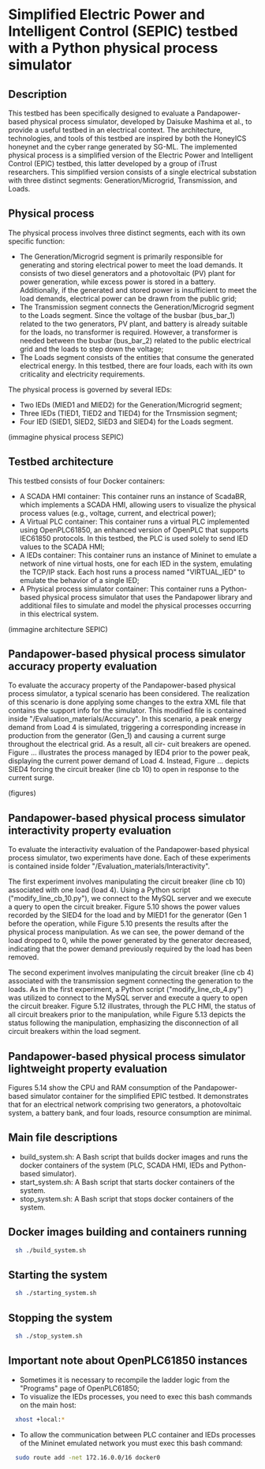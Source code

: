 # Simplified Electric Power and Intelligent Control (SEPIC) testbed with a Python physical process simulator

## Description
This testbed has been specifically designed to evaluate a Pandapower-based physical process simulator, developed by Daisuke Mashima et al., to provide a useful testbed in an electrical context. The architecture, technologies, and tools of this testbed are inspired by both the HoneyICS honeynet and the cyber range generated by SG-ML. The implemented physical process is a simplified version of the Electric Power and Intelligent Control (EPIC) testbed, this latter developed by a group of iTrust researchers. This simplified version consists of a single electrical substation with three distinct segments: Generation/Microgrid, Transmission, and Loads.

## Physical process
The physical process involves three distinct segments, each with its own specific function:
- The Generation/Microgrid segment is primarily responsible for generating and storing electrical power to meet the load demands. It consists of two diesel generators and a photovoltaic (PV) plant for power generation, while excess power is stored in a battery. Additionally, if the generated and stored power is insufficient to meet the load demands, electrical power can be drawn from the public grid;
- The Transmission segment connects the Generation/Microgrid segment to the Loads segment. Since the voltage of the busbar (bus_bar_1) related to the two generators, PV plant, and battery is already suitable for the loads, no transformer is required. However, a transformer is needed between the busbar (bus_bar_2) related to the public electrical grid and the loads to step down the voltage;
- The Loads segment consists of the entities that consume the generated electrical energy. In this testbed, there are four loads, each with its own criticality and electricity requirements.

The physical process is governed by several IEDs:
- Two IEDs (MIED1 and MIED2) for the Generation/Microgrid segment;
- Three IEDs (TIED1, TIED2 and TIED4) for the Trnsmission segment;
- Four IED (SIED1, SIED2, SIED3 and SIED4) for the Loads segment.

(immagine physical process SEPIC)

## Testbed architecture
This testbed consists of four Docker containers:
- A SCADA HMI container: This container runs an instance of ScadaBR, which implements a SCADA HMI, allowing users to visualize the physical process values (e.g., voltage, current, and electrical power);
- A Virtual PLC container: This container runs a virtual PLC implemented using OpenPLC61850, an enhanced version of OpenPLC that supports IEC61850 protocols. In this testbed, the PLC is used solely to send IED values to the SCADA HMI;
- A IEDs container: This container runs an instance of Mininet to emulate a network of nine virtual hosts, one for each IED in the system, emulating the TCP/IP stack. Each host runs a process named "VIRTUAL_IED" to emulate the behavior of a single IED;
- A Physical process simulator container: This container runs a Python-based physical process simulator that uses the Pandapower library and additional files to simulate and model the physical processes occurring in this electrical system.

(immagine architecture SEPIC)

## Pandapower-based physical process simulator accuracy property evaluation
To evaluate the accuracy property of the Pandapower-based physical process simulator, a typical scenario has been considered. The realization of this scenario is done applying some changes to the extra XML file that contains the support info for the simulator. This modified file is contained inside "/Evaluation_materials/Accuracy". In this scenario, a peak energy demand from Load 4 is simulated, triggering a corresponding increase in production from the generator (Gen_1) and causing a current surge throughout the electrical grid. As a result, all cir-
cuit breakers are opened.  Figure ... illustrates the process managed by IED4 prior to the power peak, displaying the current power demand of Load 4. Instead, Figure ... depicts SIED4 forcing the circuit breaker (line cb 10) to open in response to the current surge.

(figures)

## Pandapower-based physical process simulator interactivity property evaluation
To evaluate the interactivity evaluation of the Pandapower-based physical process simulator, two experiments have done. Each of these experiments is contained inside folder "/Evaluation_materials/Interactivity".

The first experiment involves manipulating the circuit breaker (line cb 10) associated with one load (load 4). Using a Python script ("modify_line_cb_10.py"), we connect to the MySQL server and we execute a query to open the circuit breaker. Figure 5.10 shows the power values recorded by the SIED4 for the load
and by MIED1 for the generator (Gen 1 before the operation, while Figure 5.10 presents the results after the physical process manipulation. As we can see, the power demand of the load dropped to 0, while the power generated by the generator decreased, indicating that the power demand previously required by the load has been removed.

The second experiment involves manipulating the circuit breaker (line cb 4) associated with the transmission segment connecting the generation to the loads. As in the first experiment, a Python script ("modify_line_cb_4.py") was utilized to connect to the MySQL server and execute a query to open the circuit breaker. Figure 5.12 illustrates, through the PLC HMI, the status of all circuit breakers prior to the manipulation, while Figure 5.13 depicts the status following the manipulation, emphasizing the disconnection of all circuit breakers within the load segment.

## Pandapower-based physical process simulator lightweight property evaluation
Figures 5.14 show the CPU and RAM consumption of the Pandapower-based simulator container for the simplified EPIC testbed. It demonstrates that for an electrical network comprising two generators, a photovoltaic system, a battery bank, and four loads, resource consumption are minimal.

## Main file descriptions
- build_system.sh: A Bash script that builds docker images and runs the docker containers of the system (PLC, SCADA HMI, IEDs and Python-based simulator).
- start_system.sh: A Bash script that starts docker containers of the system.
- stop_system.sh: A Bash script that stops docker containers of the system.

## Docker images building and containers running

```bash
  sh ./build_system.sh
```

## Starting the system

```bash
  sh ./starting_system.sh
```

## Stopping the system

```bash
  sh ./stop_system.sh
```

## Important note about OpenPLC61850 instances
- Sometimes it is necessary to recompile the ladder logic from the "Programs" page of OpenPLC61850;
- To visualize the IEDs processes, you need to exec this bash commands on the main host:
```bash
  xhost +local:*
```
- To allow the communication between PLC container and IEDs processes of the Mininet emulated network you must exec this bash command: 
```bash
  sudo route add -net 172.16.0.0/16 docker0
```
